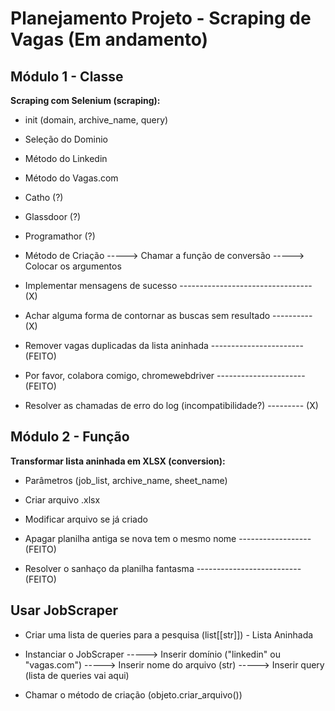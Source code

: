 # Planejamento Projeto - Scraping de Vagas (Em andamento)

## Módulo 1 - Classe

**Scraping com Selenium (scraping):**

* init (domain, archive_name, query)
* Seleção do Dominio
* Método do Linkedin
* Método do Vagas.com
* Catho (?)
* Glassdoor (?)
* Programathor (?)
* Método de Criação
-----> Chamar a função de conversão
-----> Colocar os argumentos

* Implementar mensagens de sucesso --------------------------------- (X)
* Achar alguma forma de contornar as buscas sem resultado ---------- (X)
* Remover vagas duplicadas da lista aninhada ----------------------- (FEITO)
* Por favor, colabora comigo, chromewebdriver ---------------------- (FEITO)
* Resolver as chamadas de erro do log (incompatibilidade?) --------- (X)

## Módulo 2 - Função

**Transformar lista aninhada em XLSX (conversion):**

* Parâmetros (job_list, archive_name, sheet_name)
* Criar arquivo .xlsx
* Modificar arquivo se já criado

* Apagar planilha antiga se nova tem o mesmo nome ------------------ (FEITO)
* Resolver o sanhaço da planilha fantasma -------------------------- (FEITO)

## Usar JobScraper

* Criar uma lista de queries para a pesquisa (list[[str]]) - Lista Aninhada
* Instanciar o JobScraper
-----> Inserir domínio ("linkedin" ou "vagas.com")
-----> Inserir nome do arquivo (str)
-----> Inserir query (lista de queries vai aqui)

* Chamar o método de criação (objeto.criar_arquivo())